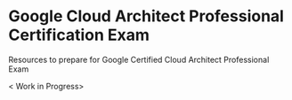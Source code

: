 # Google Cloud Architect Professional Certification Exam
Resources to prepare for Google Certified Cloud Architect Professional Exam

< Work in Progress> 
